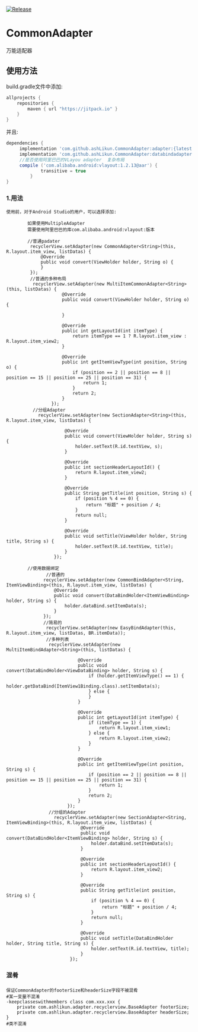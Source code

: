 [![Release](https://jitpack.io/v/ashLikun/CommonAdapter.svg)](https://jitpack.io/#ashLikun/CommonAdapter)


# **CommonAdapter**
万能适配器
## 使用方法

build.gradle文件中添加:
```gradle
allprojects {
    repositories {
        maven { url "https://jitpack.io" }
    }
}
```
并且:

```gradle
dependencies {
     implementation 'com.github.ashLikun.CommonAdapter:adapter:{latest version}'//没有databind
     implementation 'com.github.ashLikun.CommonAdapter:databindadapter:{latest version}'//使用databind
     //是否使用阿里巴巴的VLayou adapter  复杂布局
     compile ('com.alibaba.android:vlayout:1.2.13@aar') {
             transitive = true
         }
}
```
### 1.用法
    使用前，对于Android Studio的用户，可以选择添加:

            如果使用MultipleAdapter
            需要使用阿里巴巴的库com.alibaba.android:vlayout:版本

            //普通padater
             recyclerView.setAdapter(new CommonAdapter<String>(this, R.layout.item_view, listDatas) {
                 @Override
                 public void convert(ViewHolder holder, String o) {
                 }
             });
             //普通的多种布局
              recyclerView.setAdapter(new MultiItemCommonAdapter<String>(this, listDatas) {
                         @Override
                         public void convert(ViewHolder holder, String o) {

                         }

                         @Override
                         public int getLayoutId(int itemType) {
                             return itemType == 1 ? R.layout.item_view : R.layout.item_view2;
                         }

                         @Override
                         public int getItemViewType(int position, String o) {
                             if (position == 2 || position == 8 || position == 15 || position == 25 || position == 31) {
                                 return 1;
                             }
                             return 2;
                         }
                     });
              //分组Adapter
                recyclerView.setAdapter(new SectionAdapter<String>(this, R.layout.item_view, listDatas) {

                          @Override
                          public void convert(ViewHolder holder, String s) {
                              holder.setText(R.id.textView, s);
                          }

                          @Override
                          public int sectionHeaderLayoutId() {
                              return R.layout.item_view2;
                          }

                          @Override
                          public String getTitle(int position, String s) {
                              if (position % 4 == 0) {
                                  return "标题" + position / 4;
                              }
                              return null;
                          }

                          @Override
                          public void setTitle(ViewHolder holder, String title, String s) {
                              holder.setText(R.id.textView, title);
                          }
                      });

            //使用数据绑定
                   //普通的
                  recyclerView.setAdapter(new CommonBindAdapter<String, ItemViewBinding>(this, R.layout.item_view, listDatas) {
                      @Override
                      public void convert(DataBindHolder<ItemViewBinding> holder, String s) {
                          holder.dataBind.setItemData(s);
                      }
                  });
                  //简易的
                   recyclerView.setAdapter(new EasyBindAdapter(this, R.layout.item_view, listDatas, BR.itemData));
                   //多种列表
                    recyclerView.setAdapter(new MultiItemBindAdapter<String>(this, listDatas) {

                               @Override
                               public void convert(DataBindHolder<ViewDataBinding> holder, String s) {
                                   if (holder.getItemViewType() == 1) {
                                       holder.getDataBind(ItemView1Binding.class).setItemData(s);
                                   } else {
                                   }
                               }

                               @Override
                               public int getLayoutId(int itemType) {
                                   if (itemType == 1) {
                                       return R.layout.item_view1;
                                   } else {
                                       return R.layout.item_view2;
                                   }
                               }

                               @Override
                               public int getItemViewType(int position, String s) {
                                   if (position == 2 || position == 8 || position == 15 || position == 25 || position == 31) {
                                       return 1;
                                   }
                                   return 2;
                               }
                           });
                    //分组的Adapter
                      recyclerView.setAdapter(new SectionAdapter<String, ItemViewBinding>(this, R.layout.item_view, listDatas) {
                                @Override
                                public void convert(DataBindHolder<ItemViewBinding> holder, String s) {
                                    holder.dataBind.setItemData(s);
                                }

                                @Override
                                public int sectionHeaderLayoutId() {
                                    return R.layout.item_view2;
                                }

                                @Override
                                public String getTitle(int position, String s) {
                                    if (position % 4 == 0) {
                                        return "标题" + position / 4;
                                    }
                                    return null;
                                }

                                @Override
                                public void setTitle(DataBindHolder holder, String title, String s) {
                                    holder.setText(R.id.textView, title);
                                }
                            });

### 混肴
####
    保证CommonAdapter的footerSize和headerSize字段不被混肴
    #某一变量不混淆
    -keepclasseswithmembers class com.xxx.xxx {
        private com.ashlikun.adapter.recyclerview.BaseAdapter footerSize;
        private com.ashlikun.adapter.recyclerview.BaseAdapter headerSize;
    }
    #类不混淆

